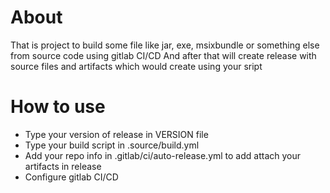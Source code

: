# About
That is project to build some file like jar, exe, msixbundle or something else from source code using gitlab CI/CD
And after that will create release with source files and artifacts which would create using your sript
# How to use
- Type your version of release in VERSION file
- Type your build script in .source/build.yml
- Add your repo info in .gitlab/ci/auto-release.yml to add attach your artifacts in release
- Configure gitlab CI/CD
